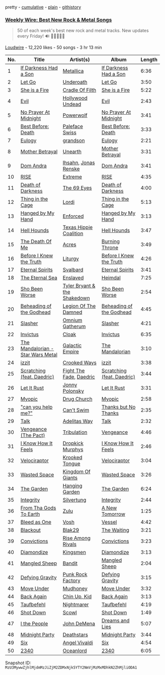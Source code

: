 pretty - [cumulative](/playlists/cumulative/53x58hBq1M9qCzZxyRUmp4.md) - [plain](/playlists/plain/53x58hBq1M9qCzZxyRUmp4) - [githistory](https://github.githistory.xyz/mackorone/spotify-playlist-archive/blob/main/playlists/plain/53x58hBq1M9qCzZxyRUmp4)

### [Weekly Wire: Best New Rock & Metal Songs](https://open.spotify.com/playlist/53x58hBq1M9qCzZxyRUmp4)

> 50 of each week's best new rock and metal tracks\. New updates every Friday!  🔊 🤘🏿🤘🤘🏽

[Loudwire](https://open.spotify.com/user/wqopimzeqvaed8dqu6o2tixrj) - 12,220 likes - 50 songs - 3 hr 13 min

| No. | Title | Artist(s) | Album | Length |
|---|---|---|---|---|
| 1 | [If Darkness Had a Son](https://open.spotify.com/track/69HjtjyHuP8KJT7xBaUmtW) | [Metallica](https://open.spotify.com/artist/2ye2Wgw4gimLv2eAKyk1NB) | [If Darkness Had a Son](https://open.spotify.com/album/07wqwU4JaQl7XTWwfiAobb) | 6:36 |
| 2 | [Let Go](https://open.spotify.com/track/2iHdiDAIYBPOqnNxVrNBYO) | [Underoath](https://open.spotify.com/artist/3GzWhE2xadJiW8MqRKIVSK) | [Let Go](https://open.spotify.com/album/0rEiAGXHPJUbsNsKP9TfkH) | 3:50 |
| 3 | [She is a Fire](https://open.spotify.com/track/4y1FN6vpHYUAaJVEOsgCHp) | [Cradle Of Filth](https://open.spotify.com/artist/0NTSMFFapnyZfvmCwzcYPd) | [She is a Fire](https://open.spotify.com/album/03xxDa7rJRB4fl7ZB2B5qg) | 5:22 |
| 4 | [Evil](https://open.spotify.com/track/2huOPxihus7AAslKHs3mGc) | [Hollywood Undead](https://open.spotify.com/artist/0CEFCo8288kQU7mJi25s6E) | [Evil](https://open.spotify.com/album/5EdJlD6ASMACKDLhczcwhb) | 2:43 |
| 5 | [No Prayer At Midnight](https://open.spotify.com/track/0VEYwIJluTQyPwq5y86EeZ) | [Powerwolf](https://open.spotify.com/artist/5HFkc3t0HYETL4JeEbDB1v) | [No Prayer At Midnight](https://open.spotify.com/album/32KYjm5c695xOIy3yL33AT) | 3:41 |
| 6 | [Best Before: Death](https://open.spotify.com/track/2uTahQV0g3RtBUysdYdXLZ) | [Paleface Swiss](https://open.spotify.com/artist/467M2s2YxXdlL2ZpDUNL3A) | [Best Before: Death](https://open.spotify.com/album/5SQIF1zQZk1kmiReGa3Kh7) | 3:33 |
| 7 | [Eulogy](https://open.spotify.com/track/4JfMlJsDGIu1bVOYUnUYYH) | [grandson](https://open.spotify.com/artist/4ZgQDCtRqZlhLswVS6MHN4) | [Eulogy](https://open.spotify.com/album/1yoLIxqTVxN9O5U5KmwIIj) | 2:21 |
| 8 | [Mother Betrayal](https://open.spotify.com/track/7kwL7xDax2vDYpe8NRNOZ5) | [Unearth](https://open.spotify.com/artist/44wJRGNtWywCUJZug8FJg3) | [Mother Betrayal](https://open.spotify.com/album/2sQrmm5jNeVjLyVJ1F62R4) | 3:31 |
| 9 | [Dom Andra](https://open.spotify.com/track/6w0jYoUuRzyNwCp0HdagvY) | [Ihsahn](https://open.spotify.com/artist/2E1jLcUfqd9w2XtybNB2Za), [Jonas Renske](https://open.spotify.com/artist/2O1c4QD1ND5Qb60ImHdVpw) | [Dom Andra](https://open.spotify.com/album/0ozRtnZ9AjY2DwWDQTAiby) | 3:41 |
| 10 | [RISE](https://open.spotify.com/track/1Q99lciGepKxOoUO0JxDAh) | [Extreme](https://open.spotify.com/artist/6w7j5wQ5AI5OQYlcM15s2L) | [RISE](https://open.spotify.com/album/6SA6Ml0cEluSLl5NdqU0Bp) | 4:35 |
| 11 | [Death of Darkness](https://open.spotify.com/track/2ZhucBjDMScbNTZdBH49mX) | [The 69 Eyes](https://open.spotify.com/artist/0Z1UczcSjwKNuv4HgdjH3b) | [Death of Darkness](https://open.spotify.com/album/0W8GrbYOd4s33C4HCtTzkW) | 4:00 |
| 12 | [Thing in the Cage](https://open.spotify.com/track/4bZOAMlw6xSAmnuEDQ8EoJ) | [Lordi](https://open.spotify.com/artist/14SgKNlOCKAI0PfRD1HnWh) | [Thing in the Cage](https://open.spotify.com/album/5YkxVDvSRVBXAmsn8k8ebj) | 5:13 |
| 13 | [Hanged by My Hand](https://open.spotify.com/track/1mdTyzlaJo6P8CzeAM4iMq) | [Enforced](https://open.spotify.com/artist/7vZV2UPiXQMVesiAxQmvBp) | [Hanged by My Hand](https://open.spotify.com/album/3SeBDjQIHpxvO8Te1OjbDy) | 3:13 |
| 14 | [Hell Hounds](https://open.spotify.com/track/1C9UeIP1QjjyuQHtQqpnO4) | [Texas Hippie Coalition](https://open.spotify.com/artist/6LG6fIvh2XpjqHUuR7NRtt) | [Hell Hounds](https://open.spotify.com/album/1PUzI6G9bC5mn1iiugY6Zg) | 3:47 |
| 15 | [The Death Of Me](https://open.spotify.com/track/3NTFEYvnCnkiMxVc21jGor) | [Acres](https://open.spotify.com/artist/3y43zXffnLmhyQD1K4QCmD) | [Burning Throne](https://open.spotify.com/album/4SvwujGdVPbHhAR3DIQCc4) | 3:49 |
| 16 | [Before I Knew the Truth](https://open.spotify.com/track/5U4YwDPK6pK6cTsGmv9Kr4) | [Liturgy](https://open.spotify.com/artist/5PIuMlRY9PSLUSFzs6lQu1) | [Before I Knew the Truth](https://open.spotify.com/album/32xqRBF1Ol66V8Eugvpbnx) | 4:26 |
| 17 | [Eternal Spirits](https://open.spotify.com/track/3zVetDLyqgT4krYw2XwbAg) | [Svalbard](https://open.spotify.com/artist/2HLQr8aUMombMeuIEDv6wA) | [Eternal Spirits](https://open.spotify.com/album/2CGi1wwbqcwqVdfBpD7rQb) | 3:41 |
| 18 | [The Eternal Sea](https://open.spotify.com/track/7G06HILoIIRiDDRXFo77f0) | [Enslaved](https://open.spotify.com/artist/2HmtB6wVRRi3z0JwZHtkiD) | [Heimdal](https://open.spotify.com/album/1gf4tdMN4aMMYEkXeUJTKG) | 7:25 |
| 19 | [Sho Been Worse](https://open.spotify.com/track/2Qg9TUOmezQXfKV1NrT8bx) | [Tyler Bryant & the Shakedown](https://open.spotify.com/artist/3Ig1cmnFAUxpTEYVjTRkLo) | [Sho Been Worse](https://open.spotify.com/album/3sxE8PeJB8tUFIM5soGgco) | 2:54 |
| 20 | [Beheading of the Godhead](https://open.spotify.com/track/3P1kbMIKy5qZIvTPcDCBcY) | [Legion Of The Damned](https://open.spotify.com/artist/3tS2n2PiBzG8Mr8nCfLIJy) | [Beheading of the Godhead](https://open.spotify.com/album/4GhLEBkgI7U6qSl89WtYve) | 4:45 |
| 21 | [Slasher](https://open.spotify.com/track/5QsYwX1DDvuhpsOCaCn4YP) | [Omnium Gatherum](https://open.spotify.com/artist/52xuvlUvnxqH0xzxGPKXSu) | [Slasher](https://open.spotify.com/album/0qlglHVwWrCCkvFYCuSifB) | 4:21 |
| 22 | [Invictus](https://open.spotify.com/track/2CVQmcPkpnGrUgdCrlnuEM) | [Cloak](https://open.spotify.com/artist/44mrDjAyvYUG7wJZB2udrT) | [Invictus](https://open.spotify.com/album/1NhmU9wKxn4Q03AoGjSaCB) | 6:35 |
| 23 | [The Mandalorian \- Star Wars Metal](https://open.spotify.com/track/24AHgIxvBDjuAZKvGgljLp) | [Galactic Empire](https://open.spotify.com/artist/07uYEzcM2ZbY0XacOINjUY) | [The Mandalorian](https://open.spotify.com/album/2e3fXgkQbCZUEH4rBOE5P1) | 3:10 |
| 24 | [izzit](https://open.spotify.com/track/5YxI0As2gfrWbQwKs1P1a6) | [Crooked Ways](https://open.spotify.com/artist/7fRKWn8j2wqp2TVSWAKlGB) | [izzit](https://open.spotify.com/album/12VHLohsDIHBpslMZe53ef) | 3:38 |
| 25 | [Scratching \(feat\. Daedric\)](https://open.spotify.com/track/222UaDfI2Iwqciv1aqXBHL) | [Fight The Fade](https://open.spotify.com/artist/5byg90wTxATnhB6kK253DF), [Daedric](https://open.spotify.com/artist/7bPZIHM9End5CqPcCrOqBf) | [Scratching \(feat\. Daedric\)](https://open.spotify.com/album/3zFJWYPBYgo4vHemTudFSj) | 3:44 |
| 26 | [Let It Rust](https://open.spotify.com/track/7oUJ9AFB1VSkufMSrqEUfo) | [Jonny Polonsky](https://open.spotify.com/artist/2lCZMQaePeruBO4bVVIxrM) | [Let It Rust](https://open.spotify.com/album/3HrsrmVDfnHImbJiGfPOOc) | 3:31 |
| 27 | [Myopic](https://open.spotify.com/track/02PbIkn24emrkP1LDBymUp) | [Drug Church](https://open.spotify.com/artist/6q4AmzK3GzCuEzkurnYuEQ) | [Myopic](https://open.spotify.com/album/3eOLdLhghHk4EUNxrTzt8i) | 2:58 |
| 28 | ["can you help me?"](https://open.spotify.com/track/6W9w4ZaFWiYojJXWBs6tVc) | [Can't Swim](https://open.spotify.com/artist/62elZbH5Iop8UPcChp7OrU) | [Thanks but No Thanks](https://open.spotify.com/album/67uepYH5WaYipVDJnkWXyT) | 2:35 |
| 29 | [Talk](https://open.spotify.com/track/5LPKDLRWNgutpyW6kM3iuh) | [Adelitas Way](https://open.spotify.com/artist/1ZjAT2nTrzDIXFfsQ2hWJk) | [Talk](https://open.spotify.com/album/4SAfapUjkxqKHj1TP5xlsG) | 2:32 |
| 30 | [Vengeance \(The Pact\)](https://open.spotify.com/track/6VsoZxgcoFZ9RBtFKpyuo2) | [Tribulation](https://open.spotify.com/artist/7xTo7ipdBZezIoyAkmcRge) | [Vengeance](https://open.spotify.com/album/4efoSIUuNZP6mkzb21ccXp) | 4:46 |
| 31 | [I Know How It Feels](https://open.spotify.com/track/3gd0PGrjI49TL1keClyFBh) | [Dropkick Murphys](https://open.spotify.com/artist/7w9jdhcgHNdiPeNPUoFSlx) | [I Know How It Feels](https://open.spotify.com/album/5yWpmbHjwTVx2sVTkrr8KI) | 2:46 |
| 32 | [Velociraptor](https://open.spotify.com/track/3Y5l7MnwCHNyE2GAt81Pcw) | [Krooked Tongue](https://open.spotify.com/artist/1KURu1cYKhnrpZ8W1sGynh) | [Velociraptor](https://open.spotify.com/album/2EonTvQAHE3Np5q1reXQ23) | 3:04 |
| 33 | [Wasted Space](https://open.spotify.com/track/2swqb0ij8Xpksi4A7tqE6i) | [Kingdom Of Giants](https://open.spotify.com/artist/77rcxvpDqP78d90dL3DNNe) | [Wasted Space](https://open.spotify.com/album/6kldsD8IODEdYNlNAXPCed) | 3:26 |
| 34 | [The Garden](https://open.spotify.com/track/3dKLGz1jvtS1N6cZEShZNW) | [Hanging Garden](https://open.spotify.com/artist/1Uq2a1JUnYXWUzrUGKyZwN) | [The Garden](https://open.spotify.com/album/5Vu6l5vzn3SX5K8dPAKuUc) | 6:24 |
| 35 | [Integrity](https://open.spotify.com/track/6fcakjRpRnGp2PLiriwtId) | [Silvertung](https://open.spotify.com/artist/0CyHz6LKA5mImI5Ugszggb) | [Integrity](https://open.spotify.com/album/5pJPgtmqZjgDVW95V66siy) | 2:44 |
| 36 | [From Tha Gods To Earth](https://open.spotify.com/track/30SODQqyUDe0FLnk3dbPhJ) | [Zulu](https://open.spotify.com/artist/38tO9pZm2G0JjANgRFvC1a) | [A New Tomorrow](https://open.spotify.com/album/5r3VG2Pl6fQdDKDQH3tZzZ) | 1:25 |
| 37 | [Bleed as One](https://open.spotify.com/track/7cqBoUEq4LXkIjY2hP3otm) | [Vosh](https://open.spotify.com/artist/0bh5RSxIUP58Gvd5nLaCPs) | [Vessel](https://open.spotify.com/album/6NqTiDtFeewCjfcVnc0EgT) | 4:42 |
| 38 | [Blackout](https://open.spotify.com/track/32MQl4RdFceZGpCYBR0Y7k) | [Blak29](https://open.spotify.com/artist/08IVu3EM2sxJdpXfQAL7pl) | [The Waiting](https://open.spotify.com/album/1ip0kkM60Vl1uSxE5qHMHG) | 3:21 |
| 39 | [Convictions](https://open.spotify.com/track/1q6hC1Qrzv5YpCHnA5Pc74) | [Rise Among Rivals](https://open.spotify.com/artist/7rvECpJbxYWkELAqGQcpyw) | [Convictions](https://open.spotify.com/album/6ZB6qyLoyH6Wsu3jaBZSaJ) | 3:23 |
| 40 | [Diamondize](https://open.spotify.com/track/5CaI8q37W5UI1q9XP3ovsY) | [Kingsmen](https://open.spotify.com/artist/17TGrudbMjTxlGp8fHhDGS) | [Diamondize](https://open.spotify.com/album/128CdAIypmDA8zwZZhcx9A) | 3:13 |
| 41 | [Mangled Sheep](https://open.spotify.com/track/1zt3sxtU5NI27n2MiYJBP8) | [Bandit](https://open.spotify.com/artist/4d7V1d9wDqubQOvZrd8qzy) | [Mangled Sheep](https://open.spotify.com/album/0K1vqF0jN6QmusA15LDjXb) | 2:04 |
| 42 | [Defying Gravity](https://open.spotify.com/track/29oHMN73IeiSNYK3HDe8Be) | [Punk Rock Factory](https://open.spotify.com/artist/1doeW0oJMkO8kEq5g9kFNR) | [Defying Gravity](https://open.spotify.com/album/79wfry56HNvo27SbAbOEm7) | 3:15 |
| 43 | [Move Under](https://open.spotify.com/track/7kAlaiYM5AFdgf9caGqLQD) | [Mudhoney](https://open.spotify.com/artist/7LuYiSXiWs86rwWJjEEgB9) | [Move Under](https://open.spotify.com/album/5SDLkpUVVOjCzHu2vbBABl) | 3:32 |
| 44 | [Back Again](https://open.spotify.com/track/3tIBHHcIp82ujhQstAmxBT) | [Chin Up, Kid](https://open.spotify.com/artist/2gzDWd9J6ea1uq0ZfbtNjj) | [Back Again](https://open.spotify.com/album/714SxBLr65pXXKsBnqIXvw) | 3:13 |
| 45 | [Taufbefehl](https://open.spotify.com/track/0NefhxYMrtaf8HNWNa4Z8V) | [Nightmarer](https://open.spotify.com/artist/6MqL55fccEqCvqitp4Nfbx) | [Taufbefehl](https://open.spotify.com/album/0OQR1NrNGmQHwmr327LIKr) | 4:19 |
| 46 | [Shot Down](https://open.spotify.com/track/6rvlbf5Rle9exopdtBY3cL) | [Scowl](https://open.spotify.com/artist/6hW33nVHPElaXuG2hQ0QOp) | [Shot Down](https://open.spotify.com/album/25RwbMetO9mwESyZvfIRAB) | 1:49 |
| 47 | [I the People](https://open.spotify.com/track/3r6uOXQ4yNwFqJFAoRbWd1) | [John DeMena](https://open.spotify.com/artist/4bsuU61H6ZTo7ftXIirMco) | [Dreams and Lies](https://open.spotify.com/album/44WNzdfVeJ02WuunYPUkih) | 5:07 |
| 48 | [Midnight Party](https://open.spotify.com/track/13gHY5OxvywHHfqXneK6Px) | [Deathstars](https://open.spotify.com/artist/4Tg06Sex4LzwcgVdfRrHlp) | [Midnight Party](https://open.spotify.com/album/7rDH3VNxPjhXP8BKqy7qWk) | 3:44 |
| 49 | [Six](https://open.spotify.com/track/7GzuvHDso61Y9HcLT76qrj) | [Angel Vivaldi](https://open.spotify.com/artist/4IvneyseUnh42KeTx1icxK) | [Six](https://open.spotify.com/album/58zgW3bCz0WHfJP5aAUfRc) | 4:54 |
| 50 | [2340](https://open.spotify.com/track/5jQYFs9LXBqqPp2vvjpnKX) | [Oceanlord](https://open.spotify.com/artist/4tJey90LrftPqlAQLCfbB8) | [2340](https://open.spotify.com/album/6G7kZvQGDiUlvlvUV0gbya) | 6:05 |

Snapshot ID: `MzU3MywwZjhlMjdmMzJiZjM2ZDMxNjk5YTY2NmVjMzMxMDhkN2ZhMjliODA1`
